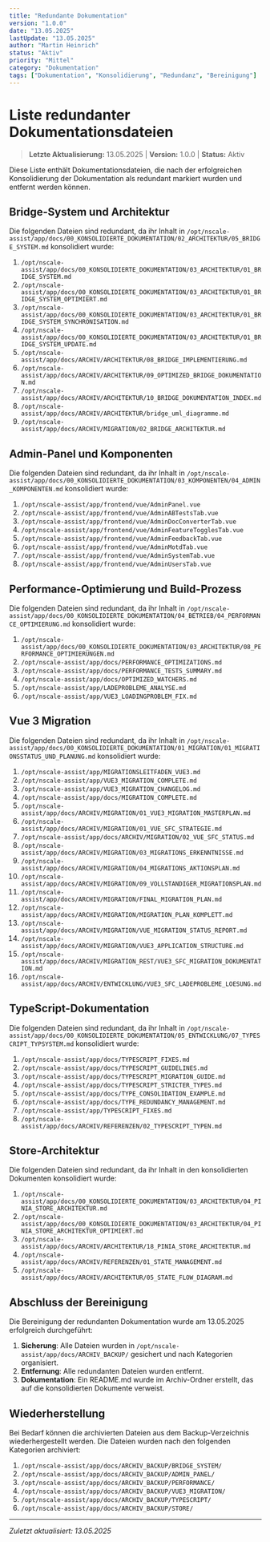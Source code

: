 ```yaml
---
title: "Redundante Dokumentation"
version: "1.0.0"
date: "13.05.2025"
lastUpdate: "13.05.2025"
author: "Martin Heinrich"
status: "Aktiv"
priority: "Mittel"
category: "Dokumentation"
tags: ["Dokumentation", "Konsolidierung", "Redundanz", "Bereinigung"]
---
```


# Liste redundanter Dokumentationsdateien

> **Letzte Aktualisierung:** 13.05.2025 | **Version:** 1.0.0 | **Status:** Aktiv

Diese Liste enthält Dokumentationsdateien, die nach der erfolgreichen Konsolidierung der Dokumentation als redundant markiert wurden und entfernt werden können.

## Bridge-System und Architektur

Die folgenden Dateien sind redundant, da ihr Inhalt in `/opt/nscale-assist/app/docs/00_KONSOLIDIERTE_DOKUMENTATION/02_ARCHITEKTUR/05_BRIDGE_SYSTEM.md` konsolidiert wurde:

1. `/opt/nscale-assist/app/docs/00_KONSOLIDIERTE_DOKUMENTATION/03_ARCHITEKTUR/01_BRIDGE_SYSTEM.md`
2. `/opt/nscale-assist/app/docs/00_KONSOLIDIERTE_DOKUMENTATION/03_ARCHITEKTUR/01_BRIDGE_SYSTEM_OPTIMIERT.md`
3. `/opt/nscale-assist/app/docs/00_KONSOLIDIERTE_DOKUMENTATION/03_ARCHITEKTUR/01_BRIDGE_SYSTEM_SYNCHRONISATION.md`
4. `/opt/nscale-assist/app/docs/00_KONSOLIDIERTE_DOKUMENTATION/03_ARCHITEKTUR/01_BRIDGE_SYSTEM_UPDATE.md`
5. `/opt/nscale-assist/app/docs/ARCHIV/ARCHITEKTUR/08_BRIDGE_IMPLEMENTIERUNG.md`
6. `/opt/nscale-assist/app/docs/ARCHIV/ARCHITEKTUR/09_OPTIMIZED_BRIDGE_DOKUMENTATION.md`
7. `/opt/nscale-assist/app/docs/ARCHIV/ARCHITEKTUR/10_BRIDGE_DOKUMENTATION_INDEX.md`
8. `/opt/nscale-assist/app/docs/ARCHIV/ARCHITEKTUR/bridge_uml_diagramme.md`
9. `/opt/nscale-assist/app/docs/ARCHIV/MIGRATION/02_BRIDGE_ARCHITEKTUR.md`

## Admin-Panel und Komponenten

Die folgenden Dateien sind redundant, da ihr Inhalt in `/opt/nscale-assist/app/docs/00_KONSOLIDIERTE_DOKUMENTATION/03_KOMPONENTEN/04_ADMIN_KOMPONENTEN.md` konsolidiert wurde:

1. `/opt/nscale-assist/app/frontend/vue/AdminPanel.vue`
2. `/opt/nscale-assist/app/frontend/vue/AdminABTestsTab.vue`
3. `/opt/nscale-assist/app/frontend/vue/AdminDocConverterTab.vue`
4. `/opt/nscale-assist/app/frontend/vue/AdminFeatureTogglesTab.vue`
5. `/opt/nscale-assist/app/frontend/vue/AdminFeedbackTab.vue`
6. `/opt/nscale-assist/app/frontend/vue/AdminMotdTab.vue`
7. `/opt/nscale-assist/app/frontend/vue/AdminSystemTab.vue`
8. `/opt/nscale-assist/app/frontend/vue/AdminUsersTab.vue`

## Performance-Optimierung und Build-Prozess

Die folgenden Dateien sind redundant, da ihr Inhalt in `/opt/nscale-assist/app/docs/00_KONSOLIDIERTE_DOKUMENTATION/04_BETRIEB/04_PERFORMANCE_OPTIMIERUNG.md` konsolidiert wurde:

1. `/opt/nscale-assist/app/docs/00_KONSOLIDIERTE_DOKUMENTATION/03_ARCHITEKTUR/08_PERFORMANCE_OPTIMIERUNGEN.md`
2. `/opt/nscale-assist/app/docs/PERFORMANCE_OPTIMIZATIONS.md`
3. `/opt/nscale-assist/app/docs/PERFORMANCE_TESTS_SUMMARY.md`
4. `/opt/nscale-assist/app/docs/OPTIMIZED_WATCHERS.md`
5. `/opt/nscale-assist/app/LADEPROBLEME_ANALYSE.md`
6. `/opt/nscale-assist/app/VUE3_LOADINGPROBLEM_FIX.md`

## Vue 3 Migration

Die folgenden Dateien sind redundant, da ihr Inhalt in `/opt/nscale-assist/app/docs/00_KONSOLIDIERTE_DOKUMENTATION/01_MIGRATION/01_MIGRATIONSSTATUS_UND_PLANUNG.md` konsolidiert wurde:

1. `/opt/nscale-assist/app/MIGRATIONSLEITFADEN_VUE3.md`
2. `/opt/nscale-assist/app/VUE3_MIGRATION_COMPLETE.md`
3. `/opt/nscale-assist/app/VUE3_MIGRATION_CHANGELOG.md`
4. `/opt/nscale-assist/app/docs/MIGRATION_COMPLETE.md`
5. `/opt/nscale-assist/app/docs/ARCHIV/MIGRATION/01_VUE3_MIGRATION_MASTERPLAN.md`
6. `/opt/nscale-assist/app/docs/ARCHIV/MIGRATION/01_VUE_SFC_STRATEGIE.md`
7. `/opt/nscale-assist/app/docs/ARCHIV/MIGRATION/02_VUE_SFC_STATUS.md`
8. `/opt/nscale-assist/app/docs/ARCHIV/MIGRATION/03_MIGRATIONS_ERKENNTNISSE.md`
9. `/opt/nscale-assist/app/docs/ARCHIV/MIGRATION/04_MIGRATIONS_AKTIONSPLAN.md`
10. `/opt/nscale-assist/app/docs/ARCHIV/MIGRATION/09_VOLLSTANDIGER_MIGRATIONSPLAN.md`
11. `/opt/nscale-assist/app/docs/ARCHIV/MIGRATION/FINAL_MIGRATION_PLAN.md`
12. `/opt/nscale-assist/app/docs/ARCHIV/MIGRATION/MIGRATION_PLAN_KOMPLETT.md`
13. `/opt/nscale-assist/app/docs/ARCHIV/MIGRATION/VUE_MIGRATION_STATUS_REPORT.md`
14. `/opt/nscale-assist/app/docs/ARCHIV/MIGRATION/VUE3_APPLICATION_STRUCTURE.md`
15. `/opt/nscale-assist/app/docs/ARCHIV/MIGRATION_REST/VUE3_SFC_MIGRATION_DOKUMENTATION.md`
16. `/opt/nscale-assist/app/docs/ARCHIV/ENTWICKLUNG/VUE3_SFC_LADEPROBLEME_LOESUNG.md`

## TypeScript-Dokumentation

Die folgenden Dateien sind redundant, da ihr Inhalt in `/opt/nscale-assist/app/docs/00_KONSOLIDIERTE_DOKUMENTATION/05_ENTWICKLUNG/07_TYPESCRIPT_TYPSYSTEM.md` konsolidiert wurde:

1. `/opt/nscale-assist/app/docs/TYPESCRIPT_FIXES.md`
2. `/opt/nscale-assist/app/docs/TYPESCRIPT_GUIDELINES.md`
3. `/opt/nscale-assist/app/docs/TYPESCRIPT_MIGRATION_GUIDE.md`
4. `/opt/nscale-assist/app/docs/TYPESCRIPT_STRICTER_TYPES.md`
5. `/opt/nscale-assist/app/docs/TYPE_CONSOLIDATION_EXAMPLE.md`
6. `/opt/nscale-assist/app/docs/TYPE_REDUNDANCY_MANAGEMENT.md`
7. `/opt/nscale-assist/app/TYPESCRIPT_FIXES.md`
8. `/opt/nscale-assist/app/docs/ARCHIV/REFERENZEN/02_TYPESCRIPT_TYPEN.md`

## Store-Architektur

Die folgenden Dateien sind redundant, da ihr Inhalt in den konsolidierten Dokumenten konsolidiert wurde:

1. `/opt/nscale-assist/app/docs/00_KONSOLIDIERTE_DOKUMENTATION/03_ARCHITEKTUR/04_PINIA_STORE_ARCHITEKTUR.md`
2. `/opt/nscale-assist/app/docs/00_KONSOLIDIERTE_DOKUMENTATION/03_ARCHITEKTUR/04_PINIA_STORE_ARCHITEKTUR_OPTIMIERT.md`
3. `/opt/nscale-assist/app/docs/ARCHIV/ARCHITEKTUR/18_PINIA_STORE_ARCHITEKTUR.md`
4. `/opt/nscale-assist/app/docs/ARCHIV/REFERENZEN/01_STATE_MANAGEMENT.md`
5. `/opt/nscale-assist/app/docs/ARCHIV/ARCHITEKTUR/05_STATE_FLOW_DIAGRAM.md`

## Abschluss der Bereinigung

Die Bereinigung der redundanten Dokumentation wurde am 13.05.2025 erfolgreich durchgeführt:

1. **Sicherung**: Alle Dateien wurden in `/opt/nscale-assist/app/docs/ARCHIV_BACKUP/` gesichert und nach Kategorien organisiert.
2. **Entfernung**: Alle redundanten Dateien wurden entfernt.
3. **Dokumentation**: Ein README.md wurde im Archiv-Ordner erstellt, das auf die konsolidierten Dokumente verweist.

## Wiederherstellung

Bei Bedarf können die archivierten Dateien aus dem Backup-Verzeichnis wiederhergestellt werden. Die Dateien wurden nach den folgenden Kategorien archiviert:

1. `/opt/nscale-assist/app/docs/ARCHIV_BACKUP/BRIDGE_SYSTEM/`
2. `/opt/nscale-assist/app/docs/ARCHIV_BACKUP/ADMIN_PANEL/`
3. `/opt/nscale-assist/app/docs/ARCHIV_BACKUP/PERFORMANCE/`
4. `/opt/nscale-assist/app/docs/ARCHIV_BACKUP/VUE3_MIGRATION/`
5. `/opt/nscale-assist/app/docs/ARCHIV_BACKUP/TYPESCRIPT/`
6. `/opt/nscale-assist/app/docs/ARCHIV_BACKUP/STORE/`

---

*Zuletzt aktualisiert: 13.05.2025*